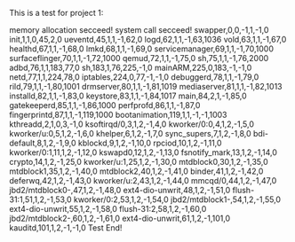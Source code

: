 This is a test for project 1:

memory allocation secceed!
system call secceed!
swapper,0,0,-1,1,-1,0
	init,1,1,0,45,2,0
		ueventd,45,1,1,-1,62,0
		logd,62,1,1,-1,63,1036
		vold,63,1,1,-1,67,0
		healthd,67,1,1,-1,68,0
		lmkd,68,1,1,-1,69,0
		servicemanager,69,1,1,-1,70,1000
		surfaceflinger,70,1,1,-1,72,1000
		qemud,72,1,1,-1,75,0
		sh,75,1,1,-1,76,2000
		adbd,76,1,1,183,77,0
			sh,183,1,76,225,-1,0
				mainARM,225,0,183,-1,-1,0
		netd,77,1,1,224,78,0
			iptables,224,0,77,-1,-1,0
		debuggerd,78,1,1,-1,79,0
		rild,79,1,1,-1,80,1001
		drmserver,80,1,1,-1,81,1019
		mediaserver,81,1,1,-1,82,1013
		installd,82,1,1,-1,83,0
		keystore,83,1,1,-1,84,1017
		main,84,2,1,-1,85,0
		gatekeeperd,85,1,1,-1,86,1000
		perfprofd,86,1,1,-1,87,0
		fingerprintd,87,1,1,-1,119,1000
		bootanimation,119,1,1,-1,-1,1003
	kthreadd,2,1,0,3,-1,0
		ksoftirqd/0,3,1,2,-1,4,0
		kworker/0:0,4,1,2,-1,5,0
		kworker/u:0,5,1,2,-1,6,0
		khelper,6,1,2,-1,7,0
		sync_supers,7,1,2,-1,8,0
		bdi-default,8,1,2,-1,9,0
		kblockd,9,1,2,-1,10,0
		rpciod,10,1,2,-1,11,0
		kworker/0:1,11,1,2,-1,12,0
		kswapd0,12,1,2,-1,13,0
		fsnotify_mark,13,1,2,-1,14,0
		crypto,14,1,2,-1,25,0
		kworker/u:1,25,1,2,-1,30,0
		mtdblock0,30,1,2,-1,35,0
		mtdblock1,35,1,2,-1,40,0
		mtdblock2,40,1,2,-1,41,0
		binder,41,1,2,-1,42,0
		deferwq,42,1,2,-1,43,0
		kworker/u:2,43,1,2,-1,44,0
		mmcqd/0,44,1,2,-1,47,0
		jbd2/mtdblock0-,47,1,2,-1,48,0
		ext4-dio-unwrit,48,1,2,-1,51,0
		flush-31:1,51,1,2,-1,53,0
		kworker/0:2,53,1,2,-1,54,0
		jbd2/mtdblock1-,54,1,2,-1,55,0
		ext4-dio-unwrit,55,1,2,-1,58,0
		flush-31:2,58,1,2,-1,60,0
		jbd2/mtdblock2-,60,1,2,-1,61,0
		ext4-dio-unwrit,61,1,2,-1,101,0
		kauditd,101,1,2,-1,-1,0
Test End!
